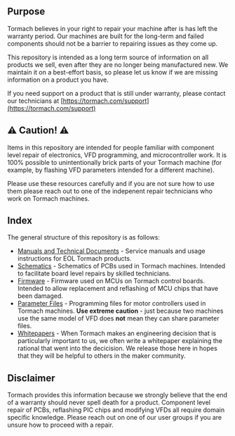 ## Purpose
Tormach believes in your right to repair your machine after is has left the warranty period. 
Our machines are built for the long-term and failed components should not be a barrier to repairing issues as they come up.

This repository is intended as a long term source of information on all products we sell, even after they are no longer being manufactured new. 
We maintain it on a best-effort basis, so please let us know if we are missing information on a product you have.

If you need support on a product that is still under warranty, please contact our technicians at [https://tormach.com/support](https://tormach.com/support)

## :warning: Caution! :warning:

Items in this repository are intended for people familiar with component level repair of electronics, 
VFD programming, and microcontroller work. It is 100% possible to unintentionally brick parts of your Tormach machine (for example, by flashing 
VFD parameters intended for a different machine). 

Please use these resources carefully and if you are not sure how to use them please reach out to one of the indepenent repair technicians who work on Tormach machines.

## Index
The general structure of this repository is as follows:

* [Manuals and Technical Documents](Manuals/) - Service manuals and usage instructions for EOL Tormach products. 
* [Schematics](Schematics/) - Schematics of PCBs used in Tormach machines. Intended to facilitate board level repairs by skilled technicians.
* [Firmware](Firmware/) - Firmware used on MCUs on Tormach control boards. Intended to allow replacement and reflashing of MCU chips that have been damaged.
* [Parameter Files](Parameter_Files/) - Programming files for motor controllers used in Tormach machines. **Use extreme caution** - just because two machines use the same model of VFD does **not** mean they can share parameter files.
* [Whitepapers](Whitepapers/) - When Tormach makes an engineering decision that is particularly important to us, we often write a whitepaper explaining the rational that went into the decicision. We release those here in hopes that they will be helpful to others in the maker community.

## Disclaimer
Tormach provides this information because we strongly believe that the end of a warranty should never spell death for a product. 
Component level repair of PCBs, reflashing PIC chips and modifying VFDs all require domain specific knowledge. Please reach out on 
one of our user groups if you are unsure how to proceed with a repair. 